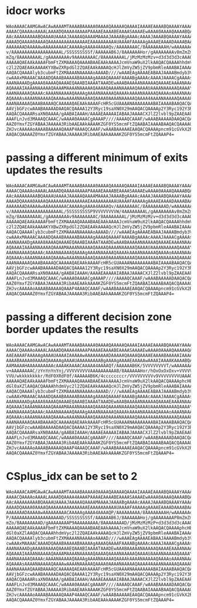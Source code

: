 # idocr works

    WAoAAAACAAMGAwACAwAAAAMTAAAABAAAAA0AAAAQAAAAAQAAAAIAAAAEAAAABQAAAAYAAAAH
    AAAACQAAAAoAAAALAAAADQAAAA4AAAAPAAAAEAAAABEAAAASAAAAEwAAAA0AAAAQAAAABQAA
    AAcAAAAAAAAABQAAAAUAAAAJAAAAAQAAAAMAAAAJAAAABgAAAAcAAAAJAAAABQAAAAYAAAAI
    AAAADQAAAA0AAAAQAAAAAAAAAAAAAAAEAAAAAAAAAAUAAAAFAAAAAgAAAAEAAAADAAAABAAA
    AAAAAAADAAAAAwAAAAAAAAACAAAAAgAAAA4AAAAQv/AAAAAAAAC/8AAAAAAAAH/wAAAAAAei
    v/AAAAAAAAAAAAAAAAAAAL/SSSSSSSSSf/AAAAAAB6J/8AAAAAAHor/gAAAAAAAAv8mZmZmZ
    mZq/8AAAAAAAAL/gAAAAAAAAv9AAAAAAAAC/8AAAAAAAAL/jMzMzMzMzv+d3d3d3d3cAAAQC
    AAAAAQAEAAkAAAAFbmFtZXMAAAAQAAAABAAEAAkAAAAJcmVnaW9uX2lkAAQACQAAAAhhdmVy
    c2l2ZQAEAAkAAAAKYXBwZXRpdGl2ZQAEAAkAAAAQcHJlZmVyZW5jZV9pbmRleAAABAIAAAAB
    AAQACQAAAAlyb3cubmFtZXMAAAANAAAAAoAAAAD////wAAAEAgAAAAEABAAJAAAABmdyb3Vw
    cwAAAxMAAAACAAAADQAAABAAAAABAAAAAgAAAAQAAAAFAAAABgAAAAcAAAAJAAAACgAAAAsA
    AAANAAAADgAAAA8AAAAQAAAAEQAAABIAAAATAAADEwAAABAAAAANAAAAAQAAAAEAAAANAAAA
    AQAAAAIAAAANAAAAAQAAAAMAAAANAAAAAQAAAAQAAAANAAAAAQAAAAUAAAANAAAAAQAAAAYA
    AAANAAAAAQAAAAcAAAANAAAAAQAAAAgAAAANAAAAAQAAAAkAAAANAAAAAQAAAAoAAAANAAAA
    AQAAAAsAAAANAAAAAQAAAAwAAAANAAAAAQAAAA0AAAANAAAAAQAAAA4AAAANAAAAAQAAAA8A
    AAANAAAAAQAAABAAAAQCAAAAAQAEAAkAAAAFcHR5cGUAAAANAAAAAAAABAIAAAABAAQACQAA
    AAVjbGFzcwAAABAAAAADAAQACQAAAA12Y3Ryc19saXN0X29mAAQACQAAAAp2Y3Ryc192Y3Ry
    AAQACQAAAARsaXN0AAAA/gAABAIAAAH/AAAAEAAAAAIABAAJAAAACXJlZ2lvbl9pZAAEAAkA
    AAAFLnJvd3MAAAQCAAAC/wAAAA0AAAACgAAAAP////AAAAQCAAAF/wAAABAAAAADAAQACQAA
    AAZ0YmxfZGYABAAJAAAAA3RibAAEAAkAAAAKZGF0YS5mcmFtZQAABAIAAAABAAQACQAAAAUu
    ZHJvcAAAAAoAAAABAAAAAQAAAP4AAAQCAAAF/wAAABAAAAAEAAQACQAAAApncm91cGVkX2Rm
    AAQACQAAAAZ0YmxfZGYABAAJAAAAA3RibAAEAAkAAAAKZGF0YS5mcmFtZQAAAP4=

# passing a different minimum of exits updates the results

    WAoAAAACAAMGAwACAwAAAAMTAAAABAAAAA0AAAAQAAAAAQAAAAIAAAAEAAAABQAAAAYAAAAH
    AAAACQAAAAoAAAALAAAADQAAAA4AAAAPAAAAEAAAABEAAAASAAAAEwAAAA0AAAAQAAAABQAA
    AAcAAAAAAAAABQAAAAUAAAAJAAAAAQAAAAMAAAAJAAAABgAAAAcAAAAJAAAABQAAAAYAAAAI
    AAAADQAAAA0AAAAQAAAAAAAAAAAAAAAEAAAAAAAAAAUAAAAFAAAAAgAAAAEAAAADAAAABAAA
    AAAAAAADAAAAAwAAAAAAAAACAAAAAgAAAA4AAAAQv/AAAAAAAAC/8AAAAAAAAD/wAAAAAAAA
    v/AAAAAAAAAAAAAAAAAAAL/SSSSSSSSSP9VVVVVVVVW/4AAAAAAAAL/gAAAAAAAAv8mZmZmZ
    mZq/8AAAAAAAAL/gAAAAAAAAv9AAAAAAAAC/8AAAAAAAAL/jMzMzMzMzv+d3d3d3d3cAAAQC
    AAAAAQAEAAkAAAAFbmFtZXMAAAAQAAAABAAEAAkAAAAJcmVnaW9uX2lkAAQACQAAAAhhdmVy
    c2l2ZQAEAAkAAAAKYXBwZXRpdGl2ZQAEAAkAAAAQcHJlZmVyZW5jZV9pbmRleAAABAIAAAAB
    AAQACQAAAAlyb3cubmFtZXMAAAANAAAAAoAAAAD////wAAAEAgAAAAEABAAJAAAABmdyb3Vw
    cwAAAxMAAAACAAAADQAAABAAAAABAAAAAgAAAAQAAAAFAAAABgAAAAcAAAAJAAAACgAAAAsA
    AAANAAAADgAAAA8AAAAQAAAAEQAAABIAAAATAAADEwAAABAAAAANAAAAAQAAAAEAAAANAAAA
    AQAAAAIAAAANAAAAAQAAAAMAAAANAAAAAQAAAAQAAAANAAAAAQAAAAUAAAANAAAAAQAAAAYA
    AAANAAAAAQAAAAcAAAANAAAAAQAAAAgAAAANAAAAAQAAAAkAAAANAAAAAQAAAAoAAAANAAAA
    AQAAAAsAAAANAAAAAQAAAAwAAAANAAAAAQAAAA0AAAANAAAAAQAAAA4AAAANAAAAAQAAAA8A
    AAANAAAAAQAAABAAAAQCAAAAAQAEAAkAAAAFcHR5cGUAAAANAAAAAAAABAIAAAABAAQACQAA
    AAVjbGFzcwAAABAAAAADAAQACQAAAA12Y3Ryc19saXN0X29mAAQACQAAAAp2Y3Ryc192Y3Ry
    AAQACQAAAARsaXN0AAAA/gAABAIAAAH/AAAAEAAAAAIABAAJAAAACXJlZ2lvbl9pZAAEAAkA
    AAAFLnJvd3MAAAQCAAAC/wAAAA0AAAACgAAAAP////AAAAQCAAAF/wAAABAAAAADAAQACQAA
    AAZ0YmxfZGYABAAJAAAAA3RibAAEAAkAAAAKZGF0YS5mcmFtZQAABAIAAAABAAQACQAAAAUu
    ZHJvcAAAAAoAAAABAAAAAQAAAP4AAAQCAAAF/wAAABAAAAAEAAQACQAAAApncm91cGVkX2Rm
    AAQACQAAAAZ0YmxfZGYABAAJAAAAA3RibAAEAAkAAAAKZGF0YS5mcmFtZQAAAP4=

# passing a different decision zone border updates the results

    WAoAAAACAAMGAwACAwAAAAMTAAAABAAAAA0AAAAQAAAAAQAAAAIAAAAEAAAABQAAAAYAAAAH
    AAAACQAAAAoAAAALAAAADQAAAA4AAAAPAAAAEAAAABEAAAASAAAAEwAAAA0AAAAQAAAAAQAA
    AAEAAAAFAAAAAgAAAAUAAAAIAAAAAwAAAAAAAAADAAAAAQAAAAQAAAAEAAAABAAAAAIAAAAF
    AAAABAAAAA0AAAAQAAAAAgAAAAUAAAAAAAAABgAAAAgAAAAEAAAAAwAAAAIAAAAKAAAABQAA
    AAMAAAAHAAAAAAAAAAcAAAAKAAAACAAAAA4AAAAQf/AAAAAAB6K/5VVVVVVVVT/wAAAAAAAA
    v+AAAAAAAAC/zYnYnYnYnj/VVVVVVVVVAAAAAAAAAAB/8AAAAAAHor/hOxOxOxOxv+VVVVVV
    VVU/wkkkkkkkkr/RdF0XRdF0f/AAAAAAB6K/4ccccccccr/VVVVVVVVVv9VVVVVVVVUAAAQC
    AAAAAQAEAAkAAAAFbmFtZXMAAAAQAAAABAAEAAkAAAAJcmVnaW9uX2lkAAQACQAAAAphcHBl
    dGl0aXZlAAQACQAAAAhhdmVyc2l2ZQAEAAkAAAAQcHJlZmVyZW5jZV9pbmRleAAABAIAAAAB
    AAQACQAAAAlyb3cubmFtZXMAAAANAAAAAoAAAAD////wAAAEAgAAAAEABAAJAAAABmdyb3Vw
    cwAAAxMAAAACAAAADQAAABAAAAABAAAAAgAAAAQAAAAFAAAABgAAAAcAAAAJAAAACgAAAAsA
    AAANAAAADgAAAA8AAAAQAAAAEQAAABIAAAATAAADEwAAABAAAAANAAAAAQAAAAEAAAANAAAA
    AQAAAAIAAAANAAAAAQAAAAMAAAANAAAAAQAAAAQAAAANAAAAAQAAAAUAAAANAAAAAQAAAAYA
    AAANAAAAAQAAAAcAAAANAAAAAQAAAAgAAAANAAAAAQAAAAkAAAANAAAAAQAAAAoAAAANAAAA
    AQAAAAsAAAANAAAAAQAAAAwAAAANAAAAAQAAAA0AAAANAAAAAQAAAA4AAAANAAAAAQAAAA8A
    AAANAAAAAQAAABAAAAQCAAAAAQAEAAkAAAAFcHR5cGUAAAANAAAAAAAABAIAAAABAAQACQAA
    AAVjbGFzcwAAABAAAAADAAQACQAAAA12Y3Ryc19saXN0X29mAAQACQAAAAp2Y3Ryc192Y3Ry
    AAQACQAAAARsaXN0AAAA/gAABAIAAAH/AAAAEAAAAAIABAAJAAAACXJlZ2lvbl9pZAAEAAkA
    AAAFLnJvd3MAAAQCAAAC/wAAAA0AAAACgAAAAP////AAAAQCAAAF/wAAABAAAAADAAQACQAA
    AAZ0YmxfZGYABAAJAAAAA3RibAAEAAkAAAAKZGF0YS5mcmFtZQAABAIAAAABAAQACQAAAAUu
    ZHJvcAAAAAoAAAABAAAAAQAAAP4AAAQCAAAF/wAAABAAAAAEAAQACQAAAApncm91cGVkX2Rm
    AAQACQAAAAZ0YmxfZGYABAAJAAAAA3RibAAEAAkAAAAKZGF0YS5mcmFtZQAAAP4=

# CSplus_idx can be set to 2

    WAoAAAACAAMGAwACAwAAAAMTAAAABAAAAA0AAAAQAAAAAQAAAAIAAAAEAAAABQAAAAYAAAAH
    AAAACQAAAAoAAAALAAAADQAAAA4AAAAPAAAAEAAAABEAAAASAAAAEwAAAA0AAAAQAAAABQAA
    AAcAAAAAAAAABQAAAAUAAAAJAAAAAQAAAAMAAAAJAAAABgAAAAcAAAAJAAAABQAAAAYAAAAI
    AAAADQAAAA0AAAAQAAAAAAAAAAAAAAAEAAAAAAAAAAUAAAAFAAAAAgAAAAEAAAADAAAABAAA
    AAAAAAADAAAAAwAAAAAAAAACAAAAAgAAAA4AAAAQP/AAAAAAAAA/8AAAAAAAAH/wAAAAAAei
    P/AAAAAAAAAAAAAAAAAAAD/SSSSSSSSSf/AAAAAAB6J/8AAAAAAHoj/gAAAAAAAAP8mZmZmZ
    mZo/8AAAAAAAAD/gAAAAAAAAP9AAAAAAAAA/8AAAAAAAAD/jMzMzMzMzP+d3d3d3d3cAAAQC
    AAAAAQAEAAkAAAAFbmFtZXMAAAAQAAAABAAEAAkAAAAJcmVnaW9uX2lkAAQACQAAAAphcHBl
    dGl0aXZlAAQACQAAAAhhdmVyc2l2ZQAEAAkAAAAQcHJlZmVyZW5jZV9pbmRleAAABAIAAAAB
    AAQACQAAAAlyb3cubmFtZXMAAAANAAAAAoAAAAD////wAAAEAgAAAAEABAAJAAAABmdyb3Vw
    cwAAAxMAAAACAAAADQAAABAAAAABAAAAAgAAAAQAAAAFAAAABgAAAAcAAAAJAAAACgAAAAsA
    AAANAAAADgAAAA8AAAAQAAAAEQAAABIAAAATAAADEwAAABAAAAANAAAAAQAAAAEAAAANAAAA
    AQAAAAIAAAANAAAAAQAAAAMAAAANAAAAAQAAAAQAAAANAAAAAQAAAAUAAAANAAAAAQAAAAYA
    AAANAAAAAQAAAAcAAAANAAAAAQAAAAgAAAANAAAAAQAAAAkAAAANAAAAAQAAAAoAAAANAAAA
    AQAAAAsAAAANAAAAAQAAAAwAAAANAAAAAQAAAA0AAAANAAAAAQAAAA4AAAANAAAAAQAAAA8A
    AAANAAAAAQAAABAAAAQCAAAAAQAEAAkAAAAFcHR5cGUAAAANAAAAAAAABAIAAAABAAQACQAA
    AAVjbGFzcwAAABAAAAADAAQACQAAAA12Y3Ryc19saXN0X29mAAQACQAAAAp2Y3Ryc192Y3Ry
    AAQACQAAAARsaXN0AAAA/gAABAIAAAH/AAAAEAAAAAIABAAJAAAACXJlZ2lvbl9pZAAEAAkA
    AAAFLnJvd3MAAAQCAAAC/wAAAA0AAAACgAAAAP////AAAAQCAAAF/wAAABAAAAADAAQACQAA
    AAZ0YmxfZGYABAAJAAAAA3RibAAEAAkAAAAKZGF0YS5mcmFtZQAABAIAAAABAAQACQAAAAUu
    ZHJvcAAAAAoAAAABAAAAAQAAAP4AAAQCAAAF/wAAABAAAAAEAAQACQAAAApncm91cGVkX2Rm
    AAQACQAAAAZ0YmxfZGYABAAJAAAAA3RibAAEAAkAAAAKZGF0YS5mcmFtZQAAAP4=

